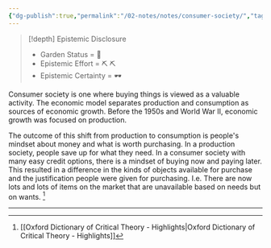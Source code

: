 ```yaml
---
{"dg-publish":true,"permalink":"/02-notes/notes/consumer-society/","tags":["Notes/Atomic"],"created":"2024-01-07T19:34:12.927-04:00","updated":"2024-07-03T12:58:12.412-03:00"}
---
```


>[!depth] Epistemic Disclosure
>- Garden Status =  🌿
>- Epistemic Effort =  ⛏️ ⛏️
>- Epistemic Certainty =  🕶️


Consumer society is one where buying things is viewed as a valuable activity. The economic model separates production and consumption as sources of economic growth. Before the 1950s and World War II, economic growth was focused on production. 

The outcome of this shift from production to consumption is people's mindset about money and what is worth purchasing. In a production society, people save up for what they need. In a consumer society with many easy credit options, there is a mindset of buying now and paying later. This resulted in a difference in the kinds of objects available for purchase and the justification people were given for purchasing. I.e. There are now lots and lots of items on the market that are unavailable based on needs but on wants. [^1]

---
[^1]: [[Oxford Dictionary of Critical Theory - Highlights\|Oxford Dictionary of Critical Theory - Highlights]]